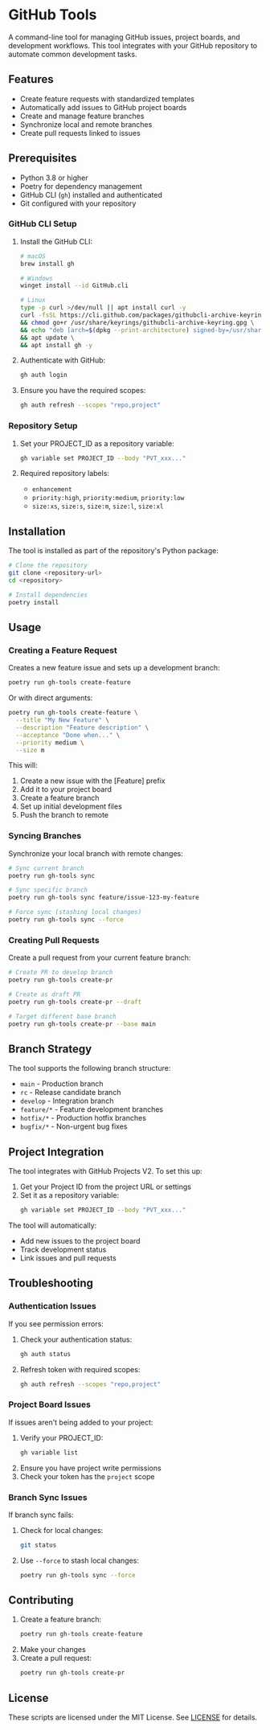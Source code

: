 # GitHub Tools

A command-line tool for managing GitHub issues, project boards, and development workflows. This tool integrates with your GitHub repository to automate common development tasks.

## Features

- Create feature requests with standardized templates
- Automatically add issues to GitHub project boards
- Create and manage feature branches
- Synchronize local and remote branches
- Create pull requests linked to issues

## Prerequisites

- Python 3.8 or higher
- Poetry for dependency management
- GitHub CLI (`gh`) installed and authenticated
- Git configured with your repository

### GitHub CLI Setup

1. Install the GitHub CLI:
   ```bash
   # macOS
   brew install gh

   # Windows
   winget install --id GitHub.cli

   # Linux
   type -p curl >/dev/null || apt install curl -y
   curl -fsSL https://cli.github.com/packages/githubcli-archive-keyring.gpg | dd of=/usr/share/keyrings/githubcli-archive-keyring.gpg \
   && chmod go+r /usr/share/keyrings/githubcli-archive-keyring.gpg \
   && echo "deb [arch=$(dpkg --print-architecture) signed-by=/usr/share/keyrings/githubcli-archive-keyring.gpg] https://cli.github.com/packages stable main" | tee /etc/apt/sources.list.d/github-cli.list > /dev/null \
   && apt update \
   && apt install gh -y
   ```

2. Authenticate with GitHub:
   ```bash
   gh auth login
   ```

3. Ensure you have the required scopes:
   ```bash
   gh auth refresh --scopes "repo,project"
   ```

### Repository Setup

1. Set your PROJECT_ID as a repository variable:
   ```bash
   gh variable set PROJECT_ID --body "PVT_xxx..."
   ```

2. Required repository labels:
   - `enhancement`
   - `priority:high`, `priority:medium`, `priority:low`
   - `size:xs`, `size:s`, `size:m`, `size:l`, `size:xl`

## Installation

The tool is installed as part of the repository's Python package:

```bash
# Clone the repository
git clone <repository-url>
cd <repository>

# Install dependencies
poetry install
```

## Usage

### Creating a Feature Request

Creates a new feature issue and sets up a development branch:

```bash
poetry run gh-tools create-feature
```

Or with direct arguments:
```bash
poetry run gh-tools create-feature \
  --title "My New Feature" \
  --description "Feature description" \
  --acceptance "Done when..." \
  --priority medium \
  --size m
```

This will:
1. Create a new issue with the [Feature] prefix
2. Add it to your project board
3. Create a feature branch
4. Set up initial development files
5. Push the branch to remote

### Syncing Branches

Synchronize your local branch with remote changes:

```bash
# Sync current branch
poetry run gh-tools sync

# Sync specific branch
poetry run gh-tools sync feature/issue-123-my-feature

# Force sync (stashing local changes)
poetry run gh-tools sync --force
```

### Creating Pull Requests

Create a pull request from your current feature branch:

```bash
# Create PR to develop branch
poetry run gh-tools create-pr

# Create as draft PR
poetry run gh-tools create-pr --draft

# Target different base branch
poetry run gh-tools create-pr --base main
```

## Branch Strategy

The tool supports the following branch structure:
- `main` - Production branch
- `rc` - Release candidate branch
- `develop` - Integration branch
- `feature/*` - Feature development branches
- `hotfix/*` - Production hotfix branches
- `bugfix/*` - Non-urgent bug fixes

## Project Integration

The tool integrates with GitHub Projects V2. To set this up:

1. Get your Project ID from the project URL or settings
2. Set it as a repository variable:
   ```bash
   gh variable set PROJECT_ID --body "PVT_xxx..."
   ```

The tool will automatically:
- Add new issues to the project board
- Track development status
- Link issues and pull requests

## Troubleshooting

### Authentication Issues

If you see permission errors:
1. Check your authentication status:
   ```bash
   gh auth status
   ```
2. Refresh token with required scopes:
   ```bash
   gh auth refresh --scopes "repo,project"
   ```

### Project Board Issues

If issues aren't being added to your project:
1. Verify your PROJECT_ID:
   ```bash
   gh variable list
   ```
2. Ensure you have project write permissions
3. Check your token has the `project` scope

### Branch Sync Issues

If branch sync fails:
1. Check for local changes:
   ```bash
   git status
   ```
2. Use `--force` to stash local changes:
   ```bash
   poetry run gh-tools sync --force
   ```

## Contributing

1. Create a feature branch:
   ```bash
   poetry run gh-tools create-feature
   ```
2. Make your changes
3. Create a pull request:
   ```bash
   poetry run gh-tools create-pr
   ```

## License
These scripts are licensed under the MIT License. See [LICENSE](LICENSE) for details.
